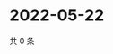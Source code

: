 # 2022-05-22

共 0 条

<!-- BEGIN WEIBO -->
<!-- 最后更新时间 Sun May 22 2022 01:09:18 GMT+0800 (China Standard Time) -->

<!-- END WEIBO -->

